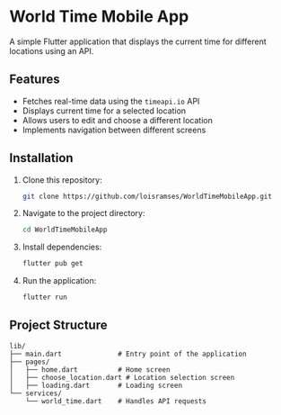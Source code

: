 # World Time Mobile App

A simple Flutter application that displays the current time for different locations using an API.

## Features
- Fetches real-time data using the `timeapi.io` API
- Displays current time for a selected location
- Allows users to edit and choose a different location
- Implements navigation between different screens

## Installation

1. Clone this repository:
   ```sh
   git clone https://github.com/loisramses/WorldTimeMobileApp.git
   ```
2. Navigate to the project directory:
   ```sh
   cd WorldTimeMobileApp
   ```
3. Install dependencies:
   ```sh
   flutter pub get
   ```
4. Run the application:
   ```sh
   flutter run
   ```

## Project Structure

```
lib/
├── main.dart              # Entry point of the application
├── pages/
│   ├── home.dart          # Home screen
│   ├── choose_location.dart # Location selection screen
│   ├── loading.dart       # Loading screen
└── services/
    └── world_time.dart    # Handles API requests
```
